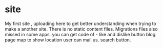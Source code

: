 # site
My first site , uploading here to get better understanding when trying to make a another site.
There is no static content files.
Migrations files also missed in some apps.
you can get code of -
like and dislike button 
blog page
map to show location 
user can mail us.
search button.
